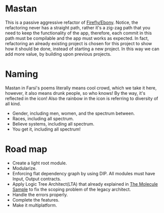 # Mastan
This is a passive aggressive refactor of [Firefly/Ebony](https://github.com/digitalbuddha/Firefly).
Notice, the refactoring never has a straight path,
rather it's a zig-zag path that you need to keep the functionality of the app,
therefore, each commit in this path must be compilable and the app must works as expected.
In fact, refactoring an already existing project is chosen for this project to show how it should be done,
instead of starting a new project.
In this way we can add more value, by building upon previous projects.

# Naming
Mastan in Farsi's poems literally means cool crowd, which we take it here, however,
it also means drunk people, so who knows! By the way, it's reflected in the icon!
Also the rainbow in the icon is referring to diversity of all kind.
 - Gender, including men, women, and the spectrum between.
 - Races, including all spectrum.
 - Believe systems, including all spectrum.
 - You get it, including all spectrum!

# Road map
 - Create a light root module.
 - Modularize.
 - Enforcing flat dependency graph by using DIP. All modules must have Input, Output contracts.
 - Apply Logic Tree Architect(LTA) that already explained in [The Molecule Sample](https://github.com/hadilq/molecule-sample-app) to fix the scoping problem of the legacy architect.
 - Handle the errors properly.
 - Complete the features.
 - Make it multiplatform.
